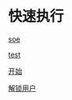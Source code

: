 # 快速执行

[soe](soe/soe.md "soe")

[test](test/test.md "test")

[开始](开始/开始.md "开始")

[解锁用户](解锁用户/解锁用户.md "解锁用户")
